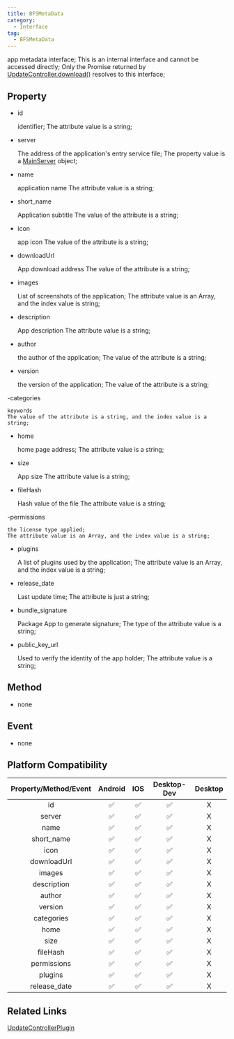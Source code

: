 ```yaml
---
title: BFSMetaData
category:
  - Interface
tag:
  - BFSMetaData
---
```


app metadata interface;
This is an internal interface and cannot be accessed directly;
Only the Promise returned by [UpdateController.download()](../../plugin/update-controller/download.md) resolves to this interface;

 
## Property

  - id

    identifier;
    The attribute value is a string;

  - server

    The address of the application's entry service file;
    The property value is a [MainServer](../main-server/index.md) object;

  - name

    application name
    The attribute value is a string;

  - short_name

    Application subtitle
    The value of the attribute is a string;

  - icon

    app icon
    The value of the attribute is a string;


  - downloadUrl

    App download address
    The value of the attribute is a string;


 - images

    List of screenshots of the application;
    The attribute value is an Array, and the index value is string;

  - description

    App description
    The attribute value is a string;

  - author

    the author of the application;
    The value of the attribute is a string;

  - version

    the version of the application;
    The value of the attribute is a string;

  -categories

    keywords
    The value of the attribute is a string, and the index value is a string;

  - home

    home page address;
    The attribute value is a string;


  - size

    App size
    The attribute value is a string;

  - fileHash

    Hash value of the file
    The attribute value is a string;

  -permissions

    the license type applied;
    The attribute value is an Array, and the index value is a string;

  - plugins

    A list of plugins used by the application;
    The attribute value is an Array, and the index value is a string;

  - release_date

    Last update time;
    The attribute is just a string;

  - bundle_signature

     Package App to generate signature;
     The type of the attribute value is a string;

  - public_key_url

    Used to verify the identity of the app holder;
    The attribute value is a string;

## Method

  - none

## Event

  - none

## Platform Compatibility

| Property/Method/Event| Android | IOS | Desktop-Dev | Desktop |
|:--------------------:|:-------:|:---:|:-----------:|:-------:|
| id                   | ✅      | ✅  | ✅          | X      |
| server               | ✅      | ✅  | ✅          | X      |
| name                 | ✅      | ✅  | ✅          | X      |
| short_name           | ✅      | ✅  | ✅          | X      |
| icon                 | ✅      | ✅  | ✅          | X      |
| downloadUrl          | ✅      | ✅  | ✅          | X      |
| images               | ✅      | ✅  | ✅          | X      |
| description          | ✅      | ✅  | ✅          | X      |
| author               | ✅      | ✅  | ✅          | X      |
| version              | ✅      | ✅  | ✅          | X      |
| categories           | ✅      | ✅  | ✅          | X      |
| home                 | ✅      | ✅  | ✅          | X      |
| size                 | ✅      | ✅  | ✅          | X      |
| fileHash             | ✅      | ✅  | ✅          | X      |
| permissions          | ✅      | ✅  | ✅          | X      |
| plugins              | ✅      | ✅  | ✅          | X      |
| release_date         | ✅      | ✅  | ✅          | X      |

## Related Links

[UpdateControllerPlugin](../../plugin/update-controller/index.md)


